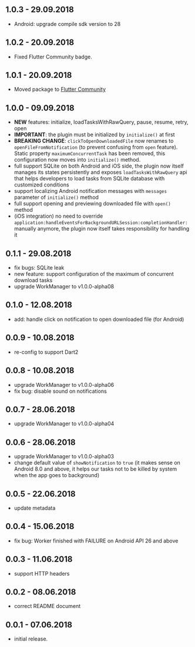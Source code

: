 ## 1.0.3 - 29.09.2018

* Android: upgrade compile sdk version to 28

## 1.0.2 - 20.09.2018

* Fixed Flutter Community badge.

## 1.0.1 - 20.09.2018

* Moved package to [Flutter Community](https://github.com/fluttercommunity)

## 1.0.0 - 09.09.2018

* **NEW** features: initialize, loadTasksWithRawQuery, pause, resume, retry, open
* **IMPORTANT**: the plugin must be initialized by `initialize()` at first
* **BREAKING CHANGE**: `clickToOpenDownloadedFile` now renames to `openFileFromNotification` (to prevent confusing from `open` feature). Static property `maximumConcurrentTask` has been removed, this configuration now moves into `initialize()` method.
* full support SQLite on both Android and iOS side, the plugin now itself manages its states persistently and exposes `loadTasksWithRawQuery` api that helps developers to load tasks from SQLite database with customized conditions
* support localizing Android notification messages with `messages` parameter of `initialize()` method
* full support opening and previewing downloaded file with `open()` method
* (iOS integration) no need to override `application:handleEventsForBackgroundURLSession:completionHandler:` manually anymore, the plugin now itself takes responsibility for handling it

## 0.1.1 - 29.08.2018

* fix bugs: SQLite leak
* new feature: support configuration of the maximum of concurrent download tasks
* upgrade WorkManager to v1.0.0-alpha08

## 0.1.0 - 12.08.2018

* add: handle click on notification to open downloaded file (for Android)

## 0.0.9 - 10.08.2018

* re-config to support Dart2

## 0.0.8 - 10.08.2018

* upgrade WorkManager to v1.0.0-alpha06
* fix bug: disable sound on notifications

## 0.0.7 - 28.06.2018

* upgrade WorkManager to v1.0.0-alpha04

## 0.0.6 - 28.06.2018

* upgrade WorkManager to v1.0.0-alpha03
* change default value of `showNotification` to `true` (it makes sense on Android 8.0 and above, it helps our tasks not to be killed by system when the app goes to background)

## 0.0.5 - 22.06.2018

* update metadata

## 0.0.4 - 15.06.2018

* fix bug: Worker finished with FAILURE on Android API 26 and above

## 0.0.3 - 11.06.2018

* support HTTP headers

## 0.0.2 - 08.06.2018

* correct README document

## 0.0.1 - 07.06.2018

* initial release.
